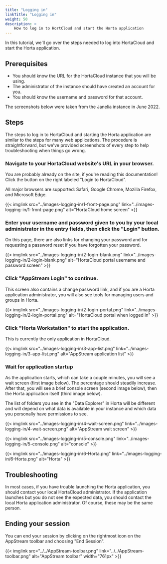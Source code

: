 ```yaml
---
title: "Logging in"
linkTitle: "Logging in"
weight: 50
description: >
    How to log in to HortCloud and start the Horta application
---
```


In this tutorial, we'll go over the steps needed to log into HortaCloud and start the Horta application.

## Prerequisites

- You should know the URL for the HortaCloud instance that you will be using.
- The administrator of the instance should have created an account for you.
- You should know the username and password for that account.

The screenshots below were taken from the Janelia instance in June 2022.

## Steps

The steps to log in to HortaCloud and starting the Horta application are similar to the steps for many web applications. The procedure is straightforward, but we've provided screenshots of every step to help troubleshooting when things go wrong.


### Navigate to your HortaCloud website's URL in your browser.

You are probably already on the site, if you're reading this documentation! Click the button on the right labeled "Login to HortaCloud".

All major browsers are supported: Safari, Google Chrome, Mozilla Firefox, and Microsoft Edge. 

{{< imglink src="../images-logging-in/1-front-page.png" link="../images-logging-in/1-front-page.png" alt="HortaCloud home screen" >}}


### Enter your username and password given to you by your local administrator in the entry fields, then click the "Login" button.

On this page, there are also links for changing your password and for requesting a password reset if you have forgotten your password.

{{< imglink src="../images-logging-in/2-login-blank.png" link="../images-logging-in/2-login-blank.png" alt="HortaCloud portal username and password screen" >}}


### Click "AppStream Login" to continue.

This screen also contains a change password link, and if you are a Horta application administrator, you will also see tools for managing users and groups in Horta.


{{< imglink src="../images-logging-in/2-login-portal.png" link="../images-logging-in/2-login-portal.png" alt="HortaCloud portal when logged in" >}}


### Click "Horta Workstation" to start the application.

This is currently the only application in HortaCloud.

{{< imglink src="../images-logging-in/3-app-list.png" link="../images-logging-in/3-app-list.png" alt="AppStream application list" >}}


### Wait for application startup

As the application starts, which can take a couple minutes, you will see a wait screen (first image below). The percentage should steadily increase. After that, you will see a brief console screen (second image below), then the Horta application itself (third image below).

The list of folders you see in the "Data Explorer" in Horta will be different and will depend on what data is available in your instance and which data you personally have permissions to see.

{{< imglink src="../images-logging-in/4-wait-screen.png" link="../images-logging-in/4-wait-screen.png" alt="AppStream wait screen" >}}

{{< imglink src="../images-logging-in/5-console.png" link="../images-logging-in/5-console.png" alt="console" >}}

{{< imglink src="../images-logging-in/6-Horta.png" link="../images-logging-in/6-Horta.png" alt="Horta" >}}



## Troubleshooting

In most cases, if you have trouble launching the Horta application, you should contact your local HortaCloud administrator.  If the application launches but you do not see the expected data, you should contact the local Horta application administrator.  Of course, these may be the same person.


## Ending your session

You can end your session by clicking on the rightmost icon on the AppStream toolbar and choosing "End Session".

{{< imglink src="../../AppStream-toolbar.png" link="../../AppStream-toolbar.png" alt="AppStream toolbar" width="761px" >}}